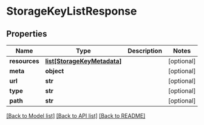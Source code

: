 # StorageKeyListResponse

## Properties
Name | Type | Description | Notes
------------ | ------------- | ------------- | -------------
**resources** | [**list[StorageKeyMetadata]**](StorageKeyMetadata.md) |  | [optional] 
**meta** | **object** |  | [optional] 
**url** | **str** |  | [optional] 
**type** | **str** |  | [optional] 
**path** | **str** |  | [optional] 

[[Back to Model list]](../README.md#documentation-for-models) [[Back to API list]](../README.md#documentation-for-api-endpoints) [[Back to README]](../README.md)


